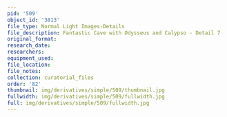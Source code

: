```yaml
---
pid: '509'
object_id: '3813'
file_type: Normal Light Images›Details
file_description: Fantastic Cave with Odysseus and Calypso - Detail 7
original_format:
research_date:
researchers:
equipment_used:
file_location:
file_notes:
collection: curatorial_files
order: '82'
thumbnail: img/derivatives/simple/509/thumbnail.jpg
fullwidth: img/derivatives/simple/509/fullwidth.jpg
full: img/derivatives/simple/509/fullwidth.jpg
---
```

